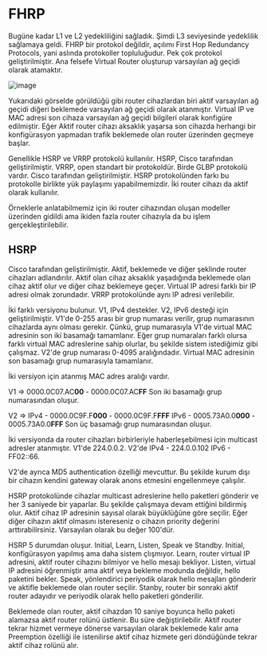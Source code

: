 # FHRP 

Bugüne kadar L1 ve L2 yedekliliğini sağladık. Şimdi L3 seviyesinde yedeklilik sağlamaya geldi. FHRP bir protokol değildir, açılımı First Hop Redundancy Protocols, yani aslında protokoller topluluğudur. Pek çok protokol geliştirilmiştir. Ana felsefe Virtual Router oluşturup varsayılan ağ geçidi olarak atamaktır.

![image](https://user-images.githubusercontent.com/70758694/183307786-f1e38831-6127-4ca6-a6a1-b48392654cd1.png)

Yukarıdaki görselde görüldüğü gibi router cihazlardan biri aktif varsayılan ağ geçidi diğeri beklemede varsayılan ağ geçidi olarak atanmıştır. Virtual IP ve MAC adresi son cihaza varsayılan ağ geçidi bilgileri olarak konfigüre edilmiştir. Eğer Aktif router cihazı aksaklık yaşarsa son cihazda herhangi bir konfigürasyon yapmadan trafik beklemede olan router üzerinden geçmeye başlar. 

Genellikle HSRP ve VRRP protokolü kullanılır. HSRP, Cisco tarafından geliştirilmiştir. VRRP, open standart bir protokoldür. Birde GLBP protokolü vardır. Cisco tarafından geliştirilmiştir. HSRP protokolünden farkı bu protokolle birlikte yük paylaşımı yapabilmemizdir. İki router cihazı da aktif olarak kullanılır. 

Örneklerle anlatabilmemiz için iki router cihazından oluşan modeller üzerinden gidildi ama ikiden fazla router cihazıyla da bu işlem gerçekleştirilebilir.  

## HSRP

Cisco tarafından geliştirilmiştir. Aktif, beklemede ve diğer şeklinde router cihazları adlandırılır. Aktif olan cihaz aksaklık yaşadığında beklemede olan cihaz aktif olur ve diğer cihaz beklemeye geçer. Virtual IP adresi farklı bir IP adresi olmak zorundadır. VRRP protokolünde aynı IP adresi verilebilir.

İki farklı versiyonu bulunur. V1, IPv4 destekler. V2, IPv6 desteği için geliştirilmiştir. V1'de 0-255 arası bir grup numarası verilir, grup numarasının cihazlarda aynı olması gerekir. Çünkü, grup numarasıyla V1'de virtual MAC adresinin son iki basamağı tamamlanır. Eğer grup numaraları farklı olursa farklı virtual MAC adreslerine sahip olurlar, bu şekilde sistem istediğimiz gibi çalışmaz. V2'de grup numarası 0-4095 aralığındadır. Virtual MAC adresinin son basamağı grup numarasıyla tamamlanır. 

İki versiyon için atanmış MAC adres aralığı vardır. 

V1 => 0000.0C07.AC**00** - 0000.0C07.AC**FF** Son iki basamağı grup numarasından oluşur. 

V2 => IPv4 - 0000.0C9F.F**000** - 0000.0C9F.F**FFF** IPv6 - 0005.73A0.0**000** - 0005.73A0.0**FFF** Son üç basamağı grup numarasından oluşur.

İki versiyonda da router cihazları birbirleriyle haberleşebilmesi için multicast adresler atanmıştır. V1'de 224.0.0.2. V2'de IPv4 - 224.0.0.102 IPv6 - FF02::66.

V2'de ayrıca MD5 authentication özelliği mevcuttur. Bu şekilde kurum dışı bir cihazın kendini gateway olarak anons etmesini engellenmeye çalışılır. 

HSRP protokolünde cihazlar multicast adreslerine hello paketleri gönderir ve her 3 saniyede bir yaparlar. Bu şekilde çalışmaya devam ettiğini bildirmiş olur. Aktif cihaz IP adresinin sayısal olarak büyüklüğüne göre seçilir. Eğer diğer cihazın aktif olmasını istereseniz o cihazın priority değerini arttırabilirsiniz. Varsayılan olarak bu değer 100'dür. 

HSRP 5 durumdan oluşur. Initial, Learn, Listen, Speak ve Standby. Initial, konfigürasyon yapılmış ama daha sistem çlışmıyor. Learn, router virtual IP adresini, aktif router cihazını bilmiyor ve hello mesajı bekliyor. Listen, virtual IP adresini öğrenmiştir ama aktif veya bekleme modunda değildir, hello paketini bekler. Speak, yönlendirici periyodik olarak hello mesajları gönderir ve aktifle beklemede olan router seçilir. Stanby, router bir sonraki aktif router adayıdır ve periyodik olarak hello paketleri gönderilir. 

Beklemede olan router, aktif cihazdan 10 saniye boyunca hello paketi alamazsa aktif router rolünü üstlenir. Bu süre değiştirilebilir. Aktif router tekrar hizmet vermeye dönerse varsayılan olarak beklemede kalır ama Preemption özelliği ile istenilirse aktif cihaz hizmete geri döndüğünde tekrar aktif cihaz rolünü alır.


